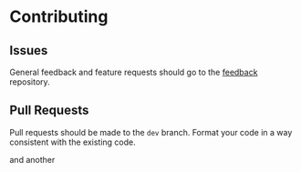 # Contributing

## Issues

General feedback and feature requests should go to the 
[feedback](https://github.com/N4SJAMK/teamboard-feedback) repository.

## Pull Requests

Pull requests should be made to the `dev` branch. Format your code in 
a way consistent with the existing code.

and another
